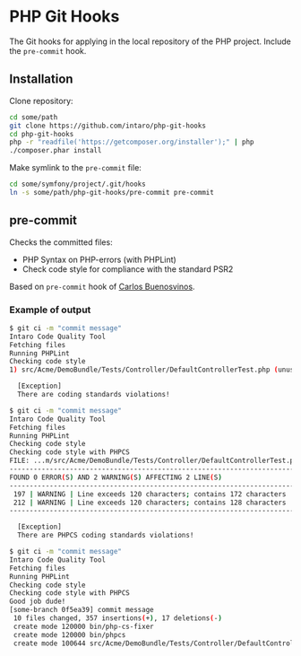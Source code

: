 # PHP Git Hooks

The Git hooks for applying in the local repository of the PHP project. Include the `pre-commit` hook.

## Installation

Clone repository:

```bash
cd some/path
git clone https://github.com/intaro/php-git-hooks
cd php-git-hooks
php -r "readfile('https://getcomposer.org/installer');" | php
./composer.phar install
```

Make symlink to the `pre-commit` file:

```bash
cd some/symfony/project/.git/hooks
ln -s some/path/php-git-hooks/pre-commit pre-commit
```

## pre-commit

Checks the committed files:

* PHP Syntax on PHP-errors (with PHPLint)
* Check code style for compliance with the standard PSR2

Based on `pre-commit` hook of [Carlos Buenosvinos](http://carlosbuenosvinos.com/write-your-git-hooks-in-php-and-keep-them-under-git-control/).

### Example of output

```bash
$ git ci -m "commit message"
Intaro Code Quality Tool
Fetching files
Running PHPLint
Checking code style
1) src/Acme/DemoBundle/Tests/Controller/DefaultControllerTest.php (unused_use, eof_ending)

  [Exception]
  There are coding standards violations!
```

```bash
$ git ci -m "commit message"
Intaro Code Quality Tool
Fetching files
Running PHPLint
Checking code style
Checking code style with PHPCS
FILE: ...m/src/Acme/DemoBundle/Tests/Controller/DefaultControllerTest.php
--------------------------------------------------------------------------------
FOUND 0 ERROR(S) AND 2 WARNING(S) AFFECTING 2 LINE(S)
--------------------------------------------------------------------------------
 197 | WARNING | Line exceeds 120 characters; contains 172 characters
 212 | WARNING | Line exceeds 120 characters; contains 128 characters
--------------------------------------------------------------------------------

  [Exception]
  There are PHPCS coding standards violations!
```

```bash
$ git ci -m "commit message"
Intaro Code Quality Tool
Fetching files
Running PHPLint
Checking code style
Checking code style with PHPCS
Good job dude!
[some-branch 0f5ea39] commit message
 10 files changed, 357 insertions(+), 17 deletions(-)
 create mode 120000 bin/php-cs-fixer
 create mode 120000 bin/phpcs
 create mode 100644 src/Acme/DemoBundle/Tests/Controller/DefaultControllerTest.php
```
